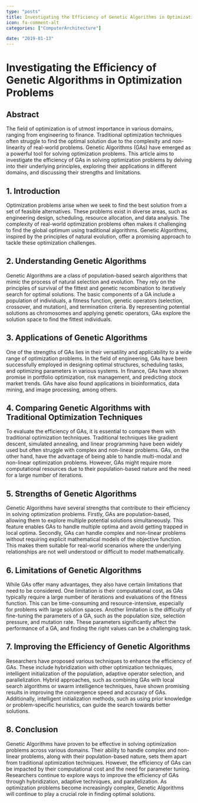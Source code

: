 ```yaml
---
type: "posts"
title: Investigating the Efficiency of Genetic Algorithms in Optimization Problems
icon: fa-comment-alt
categories: ["ComputerArchitecture"]

date: "2019-01-13"
---
```




# Investigating the Efficiency of Genetic Algorithms in Optimization Problems

## Abstract
The field of optimization is of utmost importance in various domains, ranging from engineering to finance. Traditional optimization techniques often struggle to find the optimal solution due to the complexity and non-linearity of real-world problems. Genetic Algorithms (GAs) have emerged as a powerful tool for solving optimization problems. This article aims to investigate the efficiency of GAs in solving optimization problems by delving into their underlying principles, exploring their applications in different domains, and discussing their strengths and limitations.

## 1. Introduction
Optimization problems arise when we seek to find the best solution from a set of feasible alternatives. These problems exist in diverse areas, such as engineering design, scheduling, resource allocation, and data analysis. The complexity of real-world optimization problems often makes it challenging to find the global optimum using traditional algorithms. Genetic Algorithms, inspired by the principles of natural evolution, offer a promising approach to tackle these optimization challenges.

## 2. Understanding Genetic Algorithms
Genetic Algorithms are a class of population-based search algorithms that mimic the process of natural selection and evolution. They rely on the principles of survival of the fittest and genetic recombination to iteratively search for optimal solutions. The basic components of a GA include a population of individuals, a fitness function, genetic operators (selection, crossover, and mutation), and termination criteria. By representing potential solutions as chromosomes and applying genetic operators, GAs explore the solution space to find the fittest individuals.

## 3. Applications of Genetic Algorithms
One of the strengths of GAs lies in their versatility and applicability to a wide range of optimization problems. In the field of engineering, GAs have been successfully employed in designing optimal structures, scheduling tasks, and optimizing parameters in various systems. In finance, GAs have shown promise in portfolio optimization, risk management, and predicting stock market trends. GAs have also found applications in bioinformatics, data mining, and image processing, among others.

## 4. Comparing Genetic Algorithms with Traditional Optimization Techniques
To evaluate the efficiency of GAs, it is essential to compare them with traditional optimization techniques. Traditional techniques like gradient descent, simulated annealing, and linear programming have been widely used but often struggle with complex and non-linear problems. GAs, on the other hand, have the advantage of being able to handle multi-modal and non-linear optimization problems. However, GAs might require more computational resources due to their population-based nature and the need for a large number of iterations.

## 5. Strengths of Genetic Algorithms
Genetic Algorithms have several strengths that contribute to their efficiency in solving optimization problems. Firstly, GAs are population-based, allowing them to explore multiple potential solutions simultaneously. This feature enables GAs to handle multiple optima and avoid getting trapped in local optima. Secondly, GAs can handle complex and non-linear problems without requiring explicit mathematical models of the objective function. This makes them suitable for real-world scenarios where the underlying relationships are not well understood or difficult to model mathematically.

## 6. Limitations of Genetic Algorithms
While GAs offer many advantages, they also have certain limitations that need to be considered. One limitation is their computational cost, as GAs typically require a large number of iterations and evaluations of the fitness function. This can be time-consuming and resource-intensive, especially for problems with large solution spaces. Another limitation is the difficulty of fine-tuning the parameters of a GA, such as the population size, selection pressure, and mutation rate. These parameters significantly affect the performance of a GA, and finding the right values can be a challenging task.

## 7. Improving the Efficiency of Genetic Algorithms
Researchers have proposed various techniques to enhance the efficiency of GAs. These include hybridization with other optimization techniques, intelligent initialization of the population, adaptive operator selection, and parallelization. Hybrid approaches, such as combining GAs with local search algorithms or swarm intelligence techniques, have shown promising results in improving the convergence speed and accuracy of GAs. Additionally, intelligent initialization methods, such as using prior knowledge or problem-specific heuristics, can guide the search towards better solutions.

## 8. Conclusion
Genetic Algorithms have proven to be effective in solving optimization problems across various domains. Their ability to handle complex and non-linear problems, along with their population-based nature, sets them apart from traditional optimization techniques. However, the efficiency of GAs can be impacted by their computational cost and the need for parameter tuning. Researchers continue to explore ways to improve the efficiency of GAs through hybridization, adaptive techniques, and parallelization. As optimization problems become increasingly complex, Genetic Algorithms will continue to play a crucial role in finding optimal solutions.